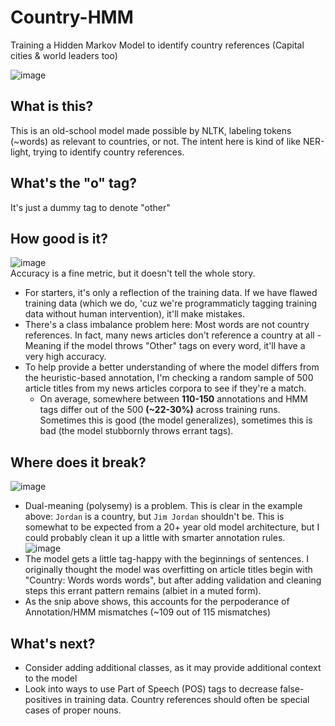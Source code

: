 # Country-HMM
Training a Hidden Markov Model to identify country references (Capital cities & world leaders too)

![image](https://github.com/DecafSunrise/Country-HMM/assets/36832027/50a423a6-5928-4fcb-aa56-72c0d2040f5a)  

## What is this?
This is an old-school model made possible by NLTK, labeling tokens (~words) as relevant to countries, or not. The intent here is kind of like NER-light, trying to identify country references.

## What's the "o" tag?
It's just a dummy tag to denote "other"

## How good is it?
![image](https://github.com/DecafSunrise/Country-HMM/assets/36832027/1b7e9a19-c430-47a0-92aa-f556ca6aec67)  
Accuracy is a fine metric, but it doesn't tell the whole story. 
- For starters, it's only a reflection of the training data. If we have flawed training data (which we do, 'cuz we're programmaticly tagging training data without human intervention), it'll make mistakes.
- There's a class imbalance problem here: Most words are not country references. In fact, many news articles don't reference a country at all - Meaning if the model throws "Other" tags on every word, it'll have a very high accuracy.
- To help provide a better understanding of where the model differs from the heuristic-based annotation, I'm checking a random sample of 500 article titles from my news articles corpora to see if they're a match.
  - On average, somewhere between **110-150** annotations and HMM tags differ out of the 500 **(~22-30%)** across training runs. Sometimes this is good (the model generalizes), sometimes this is bad (the model stubbornly throws errant tags).

## Where does it break?
![image](https://github.com/DecafSunrise/Country-HMM/assets/36832027/2da9d0b2-60fc-4b27-9a97-5e597aa0353f)
- Dual-meaning (polysemy) is a problem. This is clear in the example above: `Jordan` is a country, but `Jim Jordan` shouldn't be. This is somewhat to be expected from a 20+ year old model architecture, but I could probably clean it up a little with smarter annotation rules.  
![image](https://github.com/DecafSunrise/Country-HMM/assets/36832027/f4fb0a82-afbe-45e6-90bf-e3c1e9f6191e)
- The model gets a little tag-happy with the beginnings of sentences. I originally thought the model was overfitting on article titles begin with "Country: Words words words", but after adding validation and cleaning steps this errant pattern remains (albiet in a muted form). 
-  As the snip above shows, this accounts for the perpoderance of Annotation/HMM mismatches (~109 out of 115 mismatches)

## What's next?
- Consider adding additional classes, as it may provide additional context to the model
- Look into ways to use Part of Speech (POS) tags to decrease false-positives in training data. Country references should often be special cases of proper nouns.
